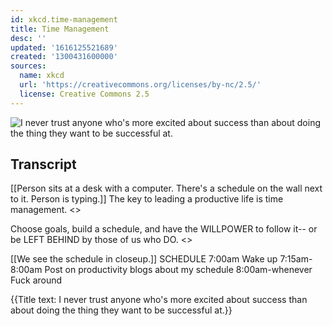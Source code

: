 ```yaml
---
id: xkcd.time-management
title: Time Management
desc: ''
updated: '1616125521689'
created: '1300431600000'
sources:
  name: xkcd
  url: 'https://creativecommons.org/licenses/by-nc/2.5/'
  license: Creative Commons 2.5
---
```

![I never trust anyone who's more excited about success than about doing the thing they want to be successful at.](https://imgs.xkcd.com/comics/time_management.png)

## Transcript
[[Person sits at a desk with a computer. There's a schedule on the wall next to it. Person is typing.]]
The key to leading a productive life is time management.
<<type type>>

Choose goals, build a schedule, and have the WILLPOWER to follow it--
or be LEFT BEHIND by those of us who DO.
<<type type type>>

[[We see the schedule in closeup.]]
SCHEDULE
7:00am Wake up
7:15am-8:00am Post on productivity blogs about my schedule
8:00am-whenever Fuck around

{{Title text: I never trust anyone who's more excited about success than about doing the thing they want to be successful at.}}
